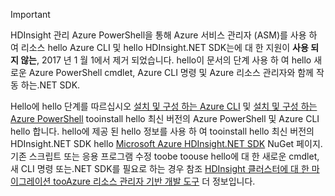 > [!IMPORTANT]
> HDInsight 관리 Azure PowerShell을 통해 Azure 서비스 관리자 (ASM)를 사용 하 여 리소스 hello Azure CLI 및 hello HDInsight.NET SDK는에 대 한 지원이 **사용 되지 않는**, 2017 년 1 월 1에서 제거 되었습니다. hello이 문서의 단계 사용 하 여 hello 새로운 Azure PowerShell cmdlet, Azure CLI 명령 및 Azure 리소스 관리자와 함께 작동 하는.NET SDK.
> 
> Hello에 hello 단계를 따르십시오 [설치 및 구성 하는 Azure CLI](../articles/cli-install-nodejs.md) 및 [설치 및 구성 하는 Azure PowerShell](/powershell/azureps-cmdlets-docs) tooinstall hello 최신 버전의 Azure PowerShell 및 Azure CLI hello 합니다. hello에 제공 된 hello 정보를 사용 하 여 tooinstall hello 최신 버전의 HDInsight.NET SDK hello [Microsoft Azure HDInsight.NET SDK](https://www.nuget.org/packages/Microsoft.WindowsAzure.Management.HDInsight/) NuGet 페이지. 기존 스크립트 또는 응용 프로그램 수정 toobe toouse hello에 대 한 새로운 cmdlet, 새 CLI 명령 또는.NET SDK를 필요로 하는 경우 참조 [HDInsight 클러스터에 대 한 마이그레이션 tooAzure 리소스 관리자 기반 개발 도구](../articles/hdinsight/hdinsight-hadoop-development-using-azure-resource-manager.md) 더 정보입니다.
> 
> 

